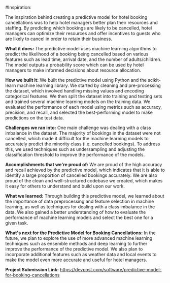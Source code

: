 #Inspiration: 

The inspiration behind creating a predictive model for hotel booking cancellations was to help hotel managers better plan their resources and staffing. By predicting which bookings are likely to be cancelled, hotel managers can optimize their resources and offer incentives to guests who are likely to cancel in order to retain their business.

**What it does:** The predictive model uses machine learning algorithms to predict the likelihood of a booking being cancelled based on various features such as lead time, arrival date, and the number of adults/children. The model outputs a probability score which can be used by hotel managers to make informed decisions about resource allocation.

**How we built it:** We built the predictive model using Python and the scikit-learn machine learning library. We started by cleaning and pre-processing the dataset, which involved handling missing values and encoding categorical features. We then split the dataset into training and testing sets and trained several machine learning models on the training data. We evaluated the performance of each model using metrics such as accuracy, precision, and recall, and selected the best-performing model to make predictions on the test data.

**Challenges we ran into:** One main challenge was dealing with a class imbalance in the dataset. The majority of bookings in the dataset were not cancelled, which made it difficult for the machine learning models to accurately predict the minority class (i.e. cancelled bookings). To address this, we used techniques such as undersampling and adjusting the classification threshold to improve the performance of the models.

**Accomplishments that we're proud of:** We are proud of the high accuracy and recall achieved by the predictive model, which indicates that it is able to identify a large proportion of cancelled bookings accurately. We are also proud of the clean and well-structured codebase we created, which makes it easy for others to understand and build upon our work.

**What we learned:** Through building this predictive model, we learned about the importance of data preprocessing and feature selection in machine learning, as well as techniques for dealing with a class imbalance in the data. We also gained a better understanding of how to evaluate the performance of machine learning models and select the best one for a given task.

**What's next for the Predictive Model for Booking Cancellations:** In the future, we plan to explore the use of more advanced machine learning techniques such as ensemble methods and deep learning to further improve the performance of the predictive model. We also plan to incorporate additional features such as weather data and local events to make the model even more accurate and useful for hotel managers.

**Project Submission Link:** https://devpost.com/software/predictive-model-for-booking-cancellations
